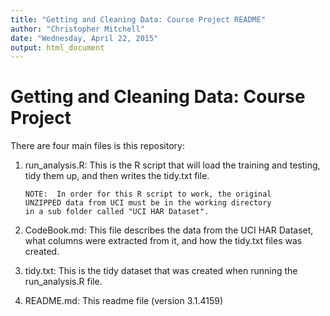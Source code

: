 ```yaml
---
title: "Getting and Cleaning Data: Course Project README"
author: "Christopher Mitchell"
date: "Wednesday, April 22, 2015"
output: html_document
---
```


Getting and Cleaning Data: Course Project
=========================================


There are four main files is this repository:

1.  run_analysis.R:  This is the R script that will load the training and
        testing, tidy them up, and then writes the tidy.txt file.
                
        NOTE:  In order for this R script to work, the original
        UNZIPPED data from UCI must be in the working directory
        in a sub folder called "UCI HAR Dataset".
                
2.  CodeBook.md:  This file describes the data from the UCI HAR Dataset,
        what columns were extracted from it, and how the tidy.txt
        files was created.
                
3.  tidy.txt:  This is the tidy dataset that was created when running the
        run_analysis.R file.
                
4.  README.md:  This readme file (version 3.1.4159)